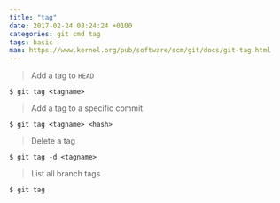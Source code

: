 ```yaml
---
title: "tag"
date: 2017-02-24 08:24:24 +0100
categories: git cmd tag
tags: basic
man: https://www.kernel.org/pub/software/scm/git/docs/git-tag.html
---
```


> Add a tag to `HEAD`
> 
    $ git tag <tagname>

<div></div>

> Add a tag to a specific commit
> 
    $ git tag <tagname> <hash>

<div></div>

> Delete a tag
>
    $ git tag -d <tagname>

<div></div>

> List all branch tags
> 
    $ git tag